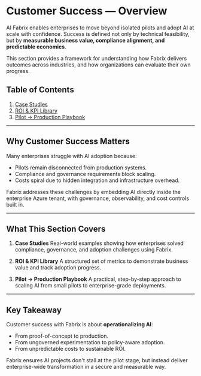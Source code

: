 # Customer Success — Overview

AI Fabrix enables enterprises to move beyond isolated pilots and adopt AI at scale with confidence. Success is defined not only by technical feasibility, but by **measurable business value, compliance alignment, and predictable economics**.

This section provides a framework for understanding how Fabrix delivers outcomes across industries, and how organizations can evaluate their own progress.

## Table of Contents

1. [Case Studies](case-studies.md)
2. [ROI & KPI Library](roi-kpi-library.md)
3. [Pilot → Production Playbook](pilot-production-playbook.md)

---

## Why Customer Success Matters

Many enterprises struggle with AI adoption because:

- Pilots remain disconnected from production systems.
- Compliance and governance requirements block scaling.
- Costs spiral due to hidden integration and infrastructure overhead.

Fabrix addresses these challenges by embedding AI directly inside the enterprise Azure tenant, with governance, observability, and cost controls built in.

---

## What This Section Covers

1. **Case Studies**
   Real-world examples showing how enterprises solved compliance, governance, and adoption challenges using Fabrix.

2. **ROI & KPI Library**
   A structured set of metrics to demonstrate business value and track adoption progress.

3. **Pilot → Production Playbook**
   A practical, step-by-step approach to scaling AI from small pilots to enterprise-grade deployments.

---

## Key Takeaway

Customer success with Fabrix is about **operationalizing AI**:

- From proof-of-concept to production.
- From ungoverned experimentation to policy-aware adoption.
- From unpredictable costs to sustainable ROI.

Fabrix ensures AI projects don't stall at the pilot stage, but instead deliver enterprise-wide transformation in a secure and measurable way.
